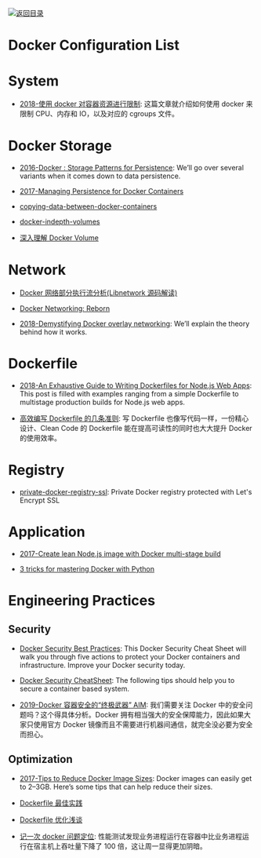 [![返回目录](https://user-images.githubusercontent.com/5803001/38079637-ff0abcf0-3371-11e8-9b76-ad651620afc7.jpg)](https://github.com/wx-chevalier/Awesome-Lists)

# Docker Configuration List

# System

- [2018-使用 docker 对容器资源进行限制](http://cizixs.com/2017/08/04/docker-resources-limit): 这篇文章就介绍如何使用 docker 来限制 CPU、内存和 IO，以及对应的 cgroups 文件。

# Docker Storage

- [2016-Docker : Storage Patterns for Persistence](https://parg.co/Ur8): We’ll go over several variants when it comes down to data persistence.

- [2017-Managing Persistence for Docker Containers](https://thenewstack.io/methods-dealing-container-storage/)

* [copying-data-between-docker-containers](https://medium.com/@gchudnov/copying-data-between-docker-containers-26890935da3f)

* [docker-indepth-volumes](http://container42.com/2014/11/03/docker-indepth-volumes/)

* [深入理解 Docker Volume](http://dockone.io/article/128)

# Network

- [Docker 网络部分执行流分析(Libnetwork 源码解读)](http://dockone.io/article/1255)

* [Docker Networking: Reborn](http://www.container42.com/2015/10/30/docker-networking-reborn/)

* [2018-Demystifying Docker overlay networking](http://blog.nigelpoulton.com/demystifying-docker-overlay-networking/): We’ll explain the theory behind how it works.

# Dockerfile

- [2018-An Exhaustive Guide to Writing Dockerfiles for Node.js Web Apps](https://parg.co/UyX): This post is filled with examples ranging from a simple Dockerfile to multistage production builds for Node.js web apps.

* [高效编写 Dockerfile 的几条准则](https://www.jianshu.com/p/a9d08ba3d979?from=groupmessage&isappinstalled=0): 写 Dockerfile 也像写代码一样，一份精心设计、Clean Code 的 Dockerfile 能在提高可读性的同时也大大提升 Docker 的使用效率。

# Registry

- [private-docker-registry-ssl](https://github.com/fzuleta/private-docker-registry-ssl): Private Docker registry protected with Let's Encrypt SSL

# Application

- [2017-Create lean Node.js image with Docker multi-stage build](https://codefresh.io/blog/node_docker_multistage/)

- [3 tricks for mastering Docker with Python](https://hackernoon.com/3-tricks-for-mastering-docker-with-python-99876412348d?source=reading_list---------6-1---------)

# Engineering Practices

## Security

- [Docker Security Best Practices](https://www.sqreen.io/resources/docker-security-best-practices): This Docker Security Cheat Sheet will walk you through five actions to protect your Docker containers and infrastructure. Improve your Docker security today.

- [Docker Security CheatSheet](https://parg.co/d6b): The following tips should help you to secure a container based system.

- [2019-Docker 容器安全的“终极武器” AIM](https://mp.weixin.qq.com/s/i9lMWgST6ZdRGxau5hGt9g): 我们需要关注 Docker 中的安全问题吗？这个得具体分析。Docker 拥有相当强大的安全保障能力，因此如果大家只使用官方 Docker 镜像而且不需要进行机器间通信，就完全没必要为安全而担心。

## Optimization

- [2017-Tips to Reduce Docker Image Sizes](https://parg.co/beS): Docker images can easily get to 2–3GB. Here’s some tips that can help reduce their sizes.

* [Dockerfile 最佳实践](http://dockone.io/article/132)

* [Dockerfile 优化浅谈](http://dockone.io/article/255)

- [记一次 docker 问题定位](https://parg.co/lIW): 性能测试发现业务进程运行在容器中比业务进程运行在宿主机上吞吐量下降了 100 倍，这让周一显得更加阴暗。
